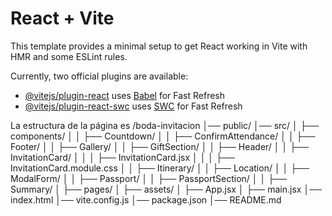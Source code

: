 # React + Vite

This template provides a minimal setup to get React working in Vite with HMR and some ESLint rules.

Currently, two official plugins are available:

- [@vitejs/plugin-react](https://github.com/vitejs/vite-plugin-react/blob/main/packages/plugin-react/README.md) uses [Babel](https://babeljs.io/) for Fast Refresh
- [@vitejs/plugin-react-swc](https://github.com/vitejs/vite-plugin-react-swc) uses [SWC](https://swc.rs/) for Fast Refresh

La estructura de la página es
/boda-invitacion
│── public/
│── src/
│ ├── components/
│ │ ├── Countdown/
│ │ ├── ConfirmAttendance/
│ │ ├── Footer/
│ │ ├── Gallery/
│ │ ├── GiftSection/
│ │ ├── Header/
│ │ ├── InvitationCard/
│ │ │ ├── InvitationCard.jsx
│ │ │ ├── InvitationCard.module.css
│ │ ├── Itinerary/
│ │ ├── Location/
│ │ ├── ModalForm/
│ │ ├── Passport/
│ │ ├── PassportSection/
│ │ ├── Summary/
│ ├── pages/
│ ├── assets/
│ ├── App.jsx
│ ├── main.jsx
│── index.html
│── vite.config.js
│── package.json
│── README.md

